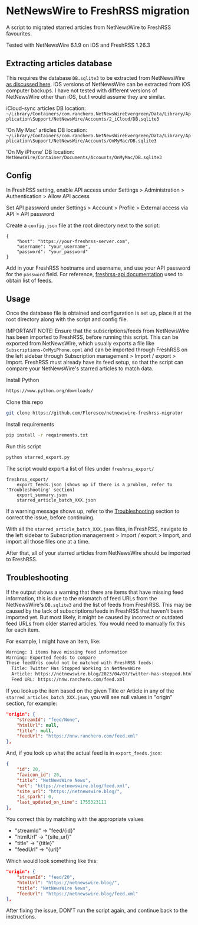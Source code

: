 # NetNewsWire to FreshRSS migration

A script to migrated starred articles from NetNewsWire to FreshRSS favourites. 

Tested with NetNewsWire 6.1.9 on iOS and FreshRSS 1.26.3

## Extracting articles database

This requires the database `DB.sqlite3` to be extracted from NetNewsWire [as discussed here](https://github.com/Ranchero-Software/NetNewsWire/issues/978#issuecomment-1320911427). iOS versions of NetNewsWire can be extracted from iOS computer backups. I have not tested with different versions of NetNewsWire other than iOS, but I would assume they are similar.

iCloud-sync articles DB location:
`~/Library/Containers/com.ranchero.NetNewsWireEvergreen/Data/Library/Application\Support/NetNewsWire/Accounts/2_iCloud/DB.sqlite3`

'On My Mac' articles DB location:
`~/Library/Containers/com.ranchero.NetNewsWireEvergreen/Data/Library/Application\Support/NetNewsWire/Accounts/OnMyMac/DB.sqlite3`

'On My iPhone' DB location:
`NetNewsWire/Container/Documents/Accounts/OnMyMac/DB.sqlite3`

## Config
In FreshRSS setting, enable API access under Settings > Administration > Authentication > Allow API access

Set API password under Settings > Account > Profile > External access via API > API password

Create a `config.json` file at the root directory next to the script:
```
{
    "host": "https://your-freshrss-server.com",
    "username": "your_username",
    "password": "your_password"
}
```
Add in your FreshRSS hostname and username, and use your API password for the `password` field.
For reference, [freshrss-api documentation](https://github.com/thiswillbeyourgithub/freshrss_python_api/) used to obtain list of feeds.

## Usage
Once the database file is obtained and configuration is set up, place it at the root directory along with the script and config file. 

IMPORTANT NOTE: Ensure that the subscriptions/feeds from NetNewsWire has been imported to FreshRSS, before running this script. This can be exported from NetNewsWire, which usually exports a file like `Subscriptions-OnMyiPhone.opml` and can be imported through FreshRSS on the left sidebar through Subscription management > Import / export > Import. FreshRSS must already have its feed setup, so that the script can compare your NetNewsWire's starred articles to match data.

Install Python
```bash
https://www.python.org/downloads/
```
Clone this repo
```bash
git clone https://github.com/Floresce/netnewswire-freshrss-migrator
```
Install requirements
```bash
pip install -r requirements.txt
```

Run this script
```bash
python starred_export.py
```

The script would export a list of files under `freshrss_export/`
```
freshrss_export/
    export_feeds.json (shows up if there is a problem, refer to 'Troubleshooting' section)
    export_summary.json
    starred_article_batch_XXX.json
```
If a warning message shows up, refer to the [Troubleshooting](#troubleshooting) section to correct the issue, before continuing.

With all the `starred_article_batch_XXX.json` files, in FreshRSS, navigate to the left sidebar to Subscription management > Import / export > Import, and import all those files one at a time.

After that, all of your starred articles from NetNewsWire should be imported to FreshRSS.

## Troubleshooting

If the output shows a warning that there are items that have missing feed information, this is due to the mismatch of feed URLs from the NetNewsWire's `DB.sqlite3` and the list of feeds from FreshRSS. This may be caused by the lack of subscriptions/feeds in FreshRSS that haven't been imported yet. But most likely, it might be caused by incorrect or outdated feed URLs from older starred articles. You would need to manually fix this for each item.

For example, I might have an item, like:
```bash
Warning: 1 items have missing feed information
Warning: Exported feeds to compare
These feedUrls could not be matched with FreshRSS feeds:
  Title: Twitter Has Stopped Working in NetNewsWire
  Article: https://netnewswire.blog/2023/04/07/twitter-has-stopped.html
  Feed URL: https://nnw.ranchero.com/feed.xml
```
If you lookup the item based on the given Title or Article in any of the `starred_articles_batch_XXX.json`, you will see null values in "origin" section, for example:
```json
"origin": {
    "streamId": "feed/None",
    "htmlUrl": null,
    "title": null,
    "feedUrl": "https://nnw.ranchero.com/feed.xml"
},
```
And, if you look up what the actual feed is in `export_feeds.json`:
```json
{
    "id": 20,
    "favicon_id": 20,
    "title": "NetNewsWire News",
    "url": "https://netnewswire.blog/feed.xml",
    "site_url": "https://netnewswire.blog/",
    "is_spark": 0,
    "last_updated_on_time": 1755323111
},
```
You correct this by matching with the appropriate values
* "streamId" -> "feed/{id}"
* "htmlUrl" -> "{site_url}"
* "title" -> "{title}"
* "feedUrl" -> "{url}"

Which would look something like this:
```json
"origin": {
    "streamId": "feed/20",
    "htmlUrl": "https://netnewswire.blog/",
    "title": "NetNewsWire News",
    "feedUrl": "https://netnewswire.blog/feed.xml"
},
```

After fixing the issue, DON'T run the script again, and continue back to the instructions.
